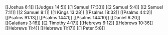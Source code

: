 [[Joshua 6:1]]
[[Judges 14:5]]
[[1 Samuel 17:33]]
[[2 Samuel 5:4]]
[[2 Samuel 7:11]]
[[2 Samuel 8:1]]
[[1 Kings 13:28]]
[[Psalms 18:32]]
[[Psalms 44:2]]
[[Psalms 91:13]]
[[Psalms 144:1]]
[[Psalms 144:10]]
[[Daniel 6:20]]
[[Galatians 3:16]]
[[2 Timothy 4:17]]
[[Hebrews 6:12]]
[[Hebrews 10:36]]
[[Hebrews 11:4]]
[[Hebrews 11:17]]
[[1 Peter 5:8]]
